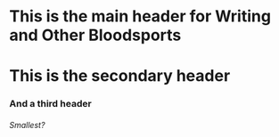 # This is the main header for Writing and Other Bloodsports 
# This is the secondary header
### And a third header
###### Smallest?
